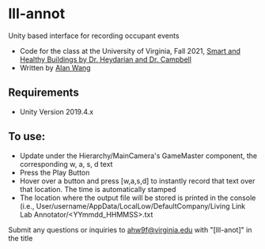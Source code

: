 # lll-annot
Unity based interface for recording occupant events

  - Code for the class at the University of Virginia, Fall 2021, [Smart and Healthy Buildings by Dr. Heydarian and Dr. Campbell](https://louslist.org/sectiontip.php?Semester=1218&ClassNumber=20736z)
  - Written by [Alan Wang](https://yaoeh.github.io/alanwang/)

Requirements
---
  - Unity Version 2019.4.x

To use:
---
  - Update under the Hierarchy/MainCamera's GameMaster component, the corresponding w, a, s, d text
  - Press the Play Button
  - Hover over a button and press [w,a,s,d] to instantly record that text over that location. The time is automatically stamped
  - The location where the output file will be stored is printed in the console (i.e., User/username/AppData/LocalLow/DefaultCompany/Living Link Lab Annotator/<YYmmdd_HHMMSS>.txt


Submit any questions or inquiries to ahw9f@virginia.edu with "[lll-anot]" in the title
